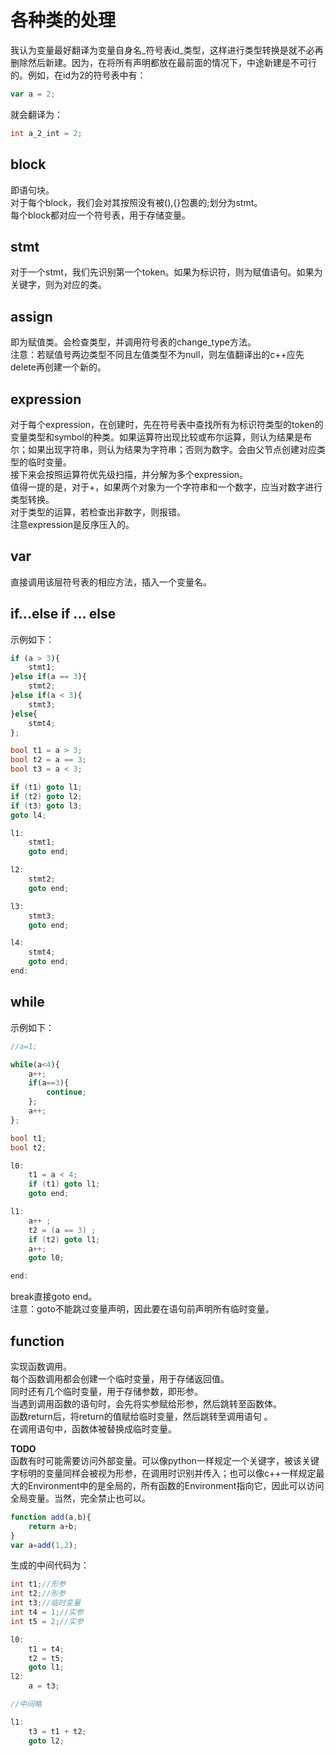 # 各种类的处理

我认为变量最好翻译为变量自身名_符号表id_类型，这样进行类型转换是就不必再删除然后新建。因为，在将所有声明都放在最前面的情况下，中途新建是不可行的。例如，在id为2的符号表中有：

```Javascript
var a = 2;
```

就会翻译为：

```c++
int a_2_int = 2;
```

## block

即语句块。  
对于每个block，我们会对其按照没有被(),{}包裹的;划分为stmt。  
每个block都对应一个符号表，用于存储变量。  

## stmt

对于一个stmt，我们先识别第一个token。如果为标识符，则为赋值语句。如果为关键字，则为对应的类。  

## assign

即为赋值类。会检查类型，并调用符号表的change_type方法。  
注意：若赋值号两边类型不同且左值类型不为null，则左值翻译出的c++应先delete再创建一个新的。  

## expression

对于每个expression，在创建时，先在符号表中查找所有为标识符类型的token的变量类型和symbol的种类。如果运算符出现比较或布尔运算，则认为结果是布尔；如果出现字符串，则认为结果为字符串；否则为数字。会由父节点创建对应类型的临时变量。  
接下来会按照运算符优先级扫描，并分解为多个expression。  
值得一提的是，对于+，如果两个对象为一个字符串和一个数字，应当对数字进行类型转换。  
对于类型的运算，若检查出非数字，则报错。  
注意expression是反序压入的。  

## var

直接调用该层符号表的相应方法，插入一个变量名。  

## if...else if ... else

示例如下：

```Javascript
if (a > 3){
    stmt1;
}else if(a == 3){
    stmt2;
}else if(a < 3){
    stmt3;
}else{
    stmt4;
};
```

```c++
bool t1 = a > 3;
bool t2 = a == 3;
bool t3 = a < 3;

if (t1) goto l1;
if (t2) goto l2;
if (t3) goto l3;
goto l4;

l1:
    stmt1;
    goto end;

l2:
    stmt2;
    goto end;

l3:
    stmt3;
    goto end;

l4:
    stmt4;
    goto end;
end:

```

## while

示例如下：

```Javascript
//a=1;

while(a<4){
    a++;
    if(a==3){
        continue;
    };
    a++;
};
```

```c++
bool t1;
bool t2;

l0:
    t1 = a < 4;
    if (t1) goto l1;
    goto end;

l1:
    a++ ;
    t2 = (a == 3) ;
    if (t2) goto l1;
    a++;
    goto l0;

end:
```

break直接goto end。  
注意：goto不能跳过变量声明，因此要在语句前声明所有临时变量。  

## function

实现函数调用。  
每个函数调用都会创建一个临时变量，用于存储返回值。  
同时还有几个临时变量，用于存储参数，即形参。  
当遇到调用函数的语句时，会先将实参赋给形参，然后跳转至函数体。  
函数return后，将return的值赋给临时变量，然后跳转至调用语句 。  
在调用语句中，函数体被替换成临时变量。  

**TODO**  
函数有时可能需要访问外部变量。可以像python一样规定一个关键字，被该关键字标明的变量同样会被视为形参，在调用时识别并传入；也可以像c++一样规定最大的Environment中的是全局的，所有函数的Environment指向它，因此可以访问全局变量。当然，完全禁止也可以。  

```Javascript
function add(a,b){
    return a+b;
}
var a=add(1,2);
```

生成的中间代码为：

```C++
int t1;//形参
int t2;//形参
int t3;//临时变量
int t4 = 1;//实参
int t5 = 2;//实参

l0:
    t1 = t4;
    t2 = t5;
    goto l1;
l2:
    a = t3;

//中间略

l1:
    t3 = t1 + t2;
    goto l2;


```

